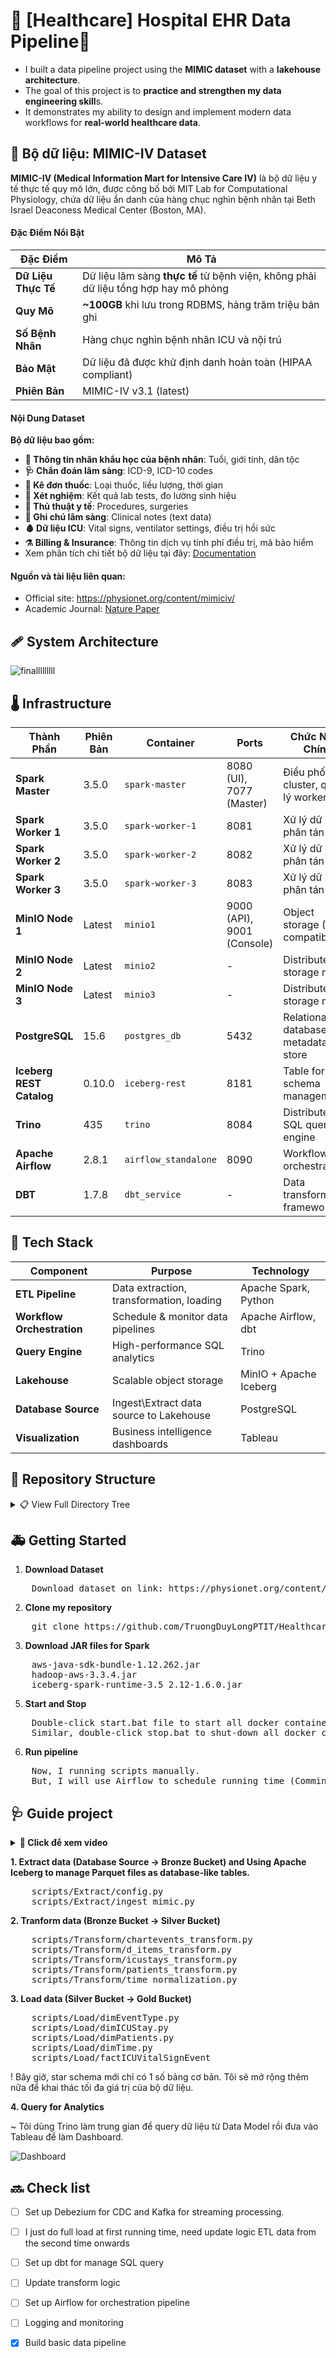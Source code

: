 # 🩻 [Healthcare] Hospital EHR Data Pipeline🩻
- I built a data pipeline project using the **MIMIC dataset** with a **lakehouse architecture**.
- The goal of this project is to **practice and strengthen my data engineering skill**s.
- It demonstrates my ability to design and implement modern data workflows for **real-world healthcare data**.
  
## 🧬 Bộ dữ liệu: MIMIC-IV Dataset

**MIMIC-IV (Medical Information Mart for Intensive Care IV)** là bộ dữ liệu y tế thực tế quy mô lớn, được công bố bởi MIT Lab for Computational Physiology, chứa dữ liệu ẩn danh của hàng chục nghìn bệnh nhân tại Beth Israel Deaconess Medical Center (Boston, MA).

#### Đặc Điểm Nổi Bật

| Đặc Điểm | Mô Tả |
|----------|-------|
| **Dữ Liệu Thực Tế** | Dữ liệu lâm sàng **thực tế** từ bệnh viện, không phải dữ liệu tổng hợp hay mô phỏng |
| **Quy Mô** | **~100GB** khi lưu trong RDBMS, hàng trăm triệu bản ghi |
| **Số Bệnh Nhân** | Hàng chục nghìn bệnh nhân ICU và nội trú |
| **Bảo Mật** | Dữ liệu đã được khử định danh hoàn toàn (HIPAA compliant) |
| **Phiên Bản** | MIMIC-IV v3.1 (latest) |

#### Nội Dung Dataset

**Bộ dữ liệu bao gồm:**
- **🤒 Thông tin nhân khẩu học của bệnh nhân**: Tuổi, giới tính, dân tộc
- **🩺 Chẩn đoán lâm sàng**: ICD-9, ICD-10 codes
- **💊 Kê đơn thuốc**: Loại thuốc, liều lượng, thời gian
- **🔬 Xét nghiệm**: Kết quả lab tests, đo lường sinh hiệu
- **🧪 Thủ thuật y tế**: Procedures, surgeries
- **🧫 Ghi chú lâm sàng**: Clinical notes (text data)
- **🩸 Dữ liệu ICU**: Vital signs, ventilator settings, điều trị hồi sức
- **⚗️ Billing & Insurance**: Thông tin dịch vụ tính phí điều trị, mã bảo hiểm
- Xem phân tích chi tiết bộ dữ liệu tại đây: [Documentation](https://colab.research.google.com/drive/14MG0qrJvCDtgT5EgvIRKHGU17OW_T3l0?usp=sharing)

#### Nguồn và tài liệu liên quan:
- Official site: https://physionet.org/content/mimiciv/
- Academic Journal: [Nature Paper](https://www-nature-com.translate.goog/articles/s41597-022-01899-x?error=cookies_not_supported&code=24abe187-8088-40fc-9ade-eae7426b86a1&_x_tr_sl=en&_x_tr_tl=vi&_x_tr_hl=vi&_x_tr_pto=tc)

## 🩹 System Architecture
![finalllllllll](https://github.com/user-attachments/assets/58fe9ecb-798a-41b5-b84d-a4990f58ce3c)

## 🌡️ Infrastructure

| Thành Phần | Phiên Bản | Container | Ports | Chức Năng Chính |
|------------|-----------|-----------|-------|-----------------|
| **Spark Master** | 3.5.0 | `spark-master` | 8080 (UI), 7077 (Master) | Điều phối cluster, quản lý workers |
| **Spark Worker 1** | 3.5.0 | `spark-worker-1` | 8081 | Xử lý dữ liệu phân tán |
| **Spark Worker 2** | 3.5.0 | `spark-worker-2` | 8082 | Xử lý dữ liệu phân tán |
| **Spark Worker 3** | 3.5.0 | `spark-worker-3` | 8083 | Xử lý dữ liệu phân tán |
| **MinIO Node 1** | Latest | `minio1` | 9000 (API), 9001 (Console) | Object storage (S3-compatible) |
| **MinIO Node 2** | Latest | `minio2` | - | Distributed storage node |
| **MinIO Node 3** | Latest | `minio3` | - | Distributed storage node |
| **PostgreSQL** | 15.6 | `postgres_db` | 5432 | Relational database, metadata store |
| **Iceberg REST Catalog** | 0.10.0 | `iceberg-rest` | 8181 | Table format, schema management |
| **Trino** | 435 | `trino` | 8084 | Distributed SQL query engine |
| **Apache Airflow** | 2.8.1 | `airflow_standalone` | 8090 | Workflow orchestration |
| **DBT** | 1.7.8 | `dbt_service` | - | Data transformation framework |

## 🧬 Tech Stack
| Component | Purpose | Technology |
|-----------|---------|------------|
| **ETL Pipeline** | Data extraction, transformation, loading | Apache Spark, Python |
| **Workflow Orchestration** | Schedule & monitor data pipelines | Apache Airflow, dbt |
| **Query Engine** | High-performance SQL analytics | Trino |
| **Lakehouse** | Scalable object storage | MinIO + Apache Iceberg |
| **Database Source** | Ingest\Extract data source to Lakehouse | PostgreSQL |
| **Visualization** | Business intelligence dashboards | Tableau |

## 💉 Repository Structure
<details>
<summary>📋 View Full Directory Tree</summary>
  
```shell
Healthcare-Data-Driven-Hospital-EHR-Analysis/
│
├── 📂 scripts/                          # ETL Pipeline
│   ├── Extract/                         # Data ingestion from MIMIC dataset
│   │   ├── ingest_mimic.py
│   │   └── config.py
│   ├── Transform/                       # Data transformation & cleaning
│   │   ├── chartevents_transform.py
│   │   ├── patients_transform.py
│   │   ├── icustays_transform.py
│   │   ├── d_items_transform.py
│   │   └── time_normalization.py
│   └── Load/                            # Load to Data Warehouse
│       ├── dimPatients.py
│       ├── dimICUStay.py
│       ├── dimTime.py
│       ├── dimEventType.py
│       └── factICUVitalSignEvent.py
│
├── 📂 airflow/                          # Workflow orchestration
│   ├── dags/
│   ├── logs/
│   └── plugins/
│
├── 📂 data_information/                 # Analysis notebooks
│   ├── Data_modeling.ipynb
│   ├── Phân_tích_bộ_dữ_liệu.ipynb
│   └── Thống_kê_và_chuẩn_hóa.ipynb
│
├── 📂 studyhistory/                     # Research notebooks
│   ├── MinIO_Iceberg.ipynb
│   ├── csv_gz_to_parquet.ipynb
│   └── Spark_load_data_parallel.ipynb
│
├── 📂 spark-jars/                       # Spark dependencies
│   ├── aws-java-sdk-bundle-1.12.262.jar
│   ├── hadoop-aws-3.3.4.jar
│   └── iceberg-spark-runtime-3.5_2.12-1.6.0.jar
│
├── 📂 trino/                            # Query engine
│   └── etc/catalog/
│       ├── iceberg.properties
│       └── postgres.properties
│
├── 📂 conf/                             # Metastore config
│   └── metastore-site.xml
│
├── 📂 etc/                              # Trino config
│   ├── config.properties
│   ├── jvm.config
│   └── catalog/
│
├── 📂 data/                             # Raw data & scripts
│   ├── Ingest.py
│   ├── test_spark.py
│   └── people.csv
│
├── 📂 storage/                          # Data lake storage
│
├── 📂 command/                          # Command references
│   ├── Lệnh hay dùng.txt
│   └── Trino command.txt
│
├── 📂 image/                            # Documentation images
│   ├── finaldb.gif
│   ├── Spark Master UI.png
│   ├── Tableau Dashboard.png
│   └── Spark load data.drawio.svg
│
├── 📂 log/                              # Processing logs
│   ├── Ingest file 40 by Spark.txt
│   └── ingest_full_data_successful.txt
│
├── docker-compose.yml
├── start.bat
├── stop.bat
└── README.md
```

</details>

## 🚑 Getting Started
1. **Download Dataset**
  <pre>
    Download dataset on link: https://physionet.org/content/mimiciv/</pre>
2. **Clone my repository**
  <pre>
    git clone https://github.com/TruongDuyLongPTIT/Healthcare-Data-Driven-Hospital-EHR-Analysis.git</pre>
3. **Download JAR files for Spark**
  <pre>
    aws-java-sdk-bundle-1.12.262.jar
    hadoop-aws-3.3.4.jar
    iceberg-spark-runtime-3.5_2.12-1.6.0.jar</pre>
5. **Start and Stop**
  <pre>
    Double-click start.bat file to start all docker container
    Similar, double-click stop.bat to shut-down all docker containers.</pre>
6. **Run pipeline**
  <pre>
    Now, I running scripts manually.
    But, I will use Airflow to schedule running time (Comming soon...)</pre>
    
## 🩺 Guide project


<details>
<summary><b>🎥 Click để xem video</b></summary>
<br>
  
https://github.com/user-attachments/assets/1fd65fa1-9d60-4751-9cd0-e76834551e57

https://github.com/user-attachments/assets/7a022613-043b-4254-921c-b646e0f88f99

</video>
</details>


**1. Extract data (Database Source -> Bronze Bucket) and Using Apache Iceberg to manage Parquet files as database-like tables.**
<pre>
    scripts/Extract/config.py
    scripts/Extract/ingest_mimic.py</pre>

**2. Tranform data (Bronze Bucket -> Silver Bucket)**
<pre>
    scripts/Transform/chartevents_transform.py
    scripts/Transform/d_items_transform.py
    scripts/Transform/icustays_transform.py
    scripts/Transform/patients_transform.py
    scripts/Transform/time_normalization.py</pre>
    
**3. Load data (Silver Bucket -> Gold Bucket)**
<pre>
    scripts/Load/dimEventType.py
    scripts/Load/dimICUStay.py
    scripts/Load/dimPatients.py
    scripts/Load/dimTime.py
    scripts/Load/factICUVitalSignEvent
</pre>
! Bây giờ, star schema mới chỉ có 1 số bảng cơ bản. Tôi sẽ mở rộng thêm nữa để khai thác tối đa giá trị của bộ dữ liệu.

**4. Query for Analytics**

~ Tôi dùng Trino làm trung gian để query dữ liệu từ Data Model rồi đưa vào Tableau để làm Dashboard.

![Dashboard](https://github.com/user-attachments/assets/674b9079-7766-4736-aa0e-8871db032fd5)

## 🔜 Check list
- [ ] Set up Debezium for CDC and Kafka for streaming processing.
- [ ] I just do full load at first running time, need update logic ETL data from the second time onwards
- [ ] Set up dbt for manage SQL query
- [ ] Update transform logic 
- [ ] Set up Airflow for orchestration pipeline
- [ ] Logging and monitoring
- [x] Build basic data pipeline

